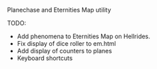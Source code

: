 Planechase and Eternities Map utility

TODO:

* Add phenomena to Eternities Map on Hellrides.
* Fix display of dice roller to em.html
* Add display of counters to planes
* Keyboard shortcuts
